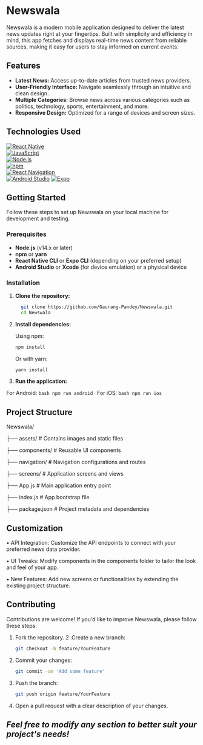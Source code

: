 # Newswala

Newswala is a modern mobile application designed to deliver the latest news updates right at your fingertips. Built with simplicity and efficiency in mind, this app fetches and displays real-time news content from reliable sources, making it easy for users to stay informed on current events.

## Features

- **Latest News:** Access up-to-date articles from trusted news providers.
- **User-Friendly Interface:** Navigate seamlessly through an intuitive and clean design.
- **Multiple Categories:** Browse news across various categories such as politics, technology, sports, entertainment, and more.
- **Responsive Design:** Optimized for a range of devices and screen sizes.

## Technologies Used

[![React Native](https://img.shields.io/badge/React_Native-React_Native-blue)](https://reactnative.dev/)  
[![JavaScript](https://img.shields.io/badge/JavaScript-ES6-yellow?logo=javascript&logoColor=black)](https://developer.mozilla.org/en-US/docs/Web/JavaScript)  
[![Node.js](https://img.shields.io/badge/Node.js-Node.js-green?logo=node.js)](https://nodejs.org/)  
[![npm](https://img.shields.io/badge/npm-npm-red)](https://www.npmjs.com/)  
[![React Navigation](https://img.shields.io/badge/React_Navigation-React_Navigation-blue)](https://reactnavigation.org/)  
[![Android Studio](https://img.shields.io/badge/Android_Studio-Android_Studio-blue?logo=android)](https://developer.android.com/studio)
[![Expo](https://img.shields.io/badge/Expo-Expo-blue?logo=expo)](https://expo.dev/)


## Getting Started

Follow these steps to set up Newswala on your local machine for development and testing.

### Prerequisites

- **Node.js** (v14.x or later)
- **npm** or **yarn**
- **React Native CLI** or **Expo CLI** (depending on your preferred setup)
- **Android Studio** or **Xcode** (for device emulation) or a physical device

### Installation

1. **Clone the repository:**

    ```bash
      git clone https://github.com/Gaurang-Pandey/Newswala.git
      cd Newswala
    ```
2. **Install dependencies:**
   
    Using npm:
  
    ```bash
    npm install
    ```
    Or with yarn:
  
    ```bash
    yarn install
    ```
4. **Run the application:**
  
  For Android:
    ```bash
    npm run android
    ```
  For iOS:
    ```bash
    npm run ios
    ```

## Project Structure

Newswala/

├── assets/            # Contains images and static files

├── components/        # Reusable UI components

├── navigation/        # Navigation configurations and routes

├── screens/           # Application screens and views

├── App.js             # Main application entry point

├── index.js           # App bootstrap file

├── package.json       # Project metadata and dependencies

## Customization
• API Integration: Customize the API endpoints to connect with your preferred news data provider.

• UI Tweaks: Modify components in the components folder to tailor the look and feel of your app.

• New Features: Add new screens or functionalities by extending the existing project structure.

## Contributing
Contributions are welcome! If you'd like to improve Newswala, please follow these steps:

1. Fork the repository.
2 .Create a new branch:
    ```bash
    git checkout -b feature/YourFeature
    ```
3. Commit your changes:
    ```bash
    git commit -am 'Add some feature'
    ```
4. Push the branch:
    ```bash
    git push origin feature/YourFeature
    ```
5. Open a pull request with a clear description of your changes.

## *Feel free to modify any section to better suit your project's needs!*
